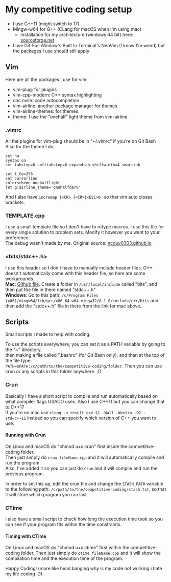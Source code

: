 # My competitive coding setup

- I use C++11 (might switch to 17)
- Mingw-w64 for G++ (CLang for macOS when I'm using mac)
    - Installation for my architecture (windows 64 bit) here: [sourceforge.net](https://sourceforge.net/projects/mingw-w64/files/Toolchains%20targetting%20Win64/Personal%20Builds/rubenvb/gcc-4.8-release/) 
- I use Git-For-Window's Built In Terminal's NeoVim (I know I'm weird) but the packages I use should still apply


## Vim
Here are all the packages I use for vim:
- vim-plug: for plugins
- vim-cpp-modern: C++ syntax highlighting
- coc.nvim: code autocompletion
- vim-airline: another package manager for themes
- vim-airline-themes: for themes
- theme: I use the "onehalf" light theme from vim-airline

### .vimrc
All the plugins for vim-plug should be in "~/.vimrc" if you're on Git Bash\
Also for the theme I do:

    set nu
    syntax on
    set tabstop=8 softtabstop=0 expandtab shiftwidth=4 smarttab
    
    set t_Co=256
    set cursorline
    colorscheme onehalflight
    let g:airline_theme='onehalfdark'

And I also have 
`inoremap {<CR> {<CR>}<ESC>O `
so that vim auto closes brackets.


### TEMPLATE.cpp
I use a small template file so I don't have to retype macros. I use this file for every single solution to problem sets. Modify it however you want to your preference.\
The debug wasn't made by me. Original source: [ncduy0303.github.io](https://ncduy0303.github.io/Competitive-Programming/Contest%20Template/main.cpp) 


### <bits/stdc++.h>
I use this header so I don't have to manually include header files. G++ doesn't automatically come with this header file, so here are some workarounds.\
**Mac**: [Github file](https://github.com/tekfyl/bits-stdc-.h-for-mac/blob/master/stdc%2B%2B.h). Create a folder in `/usr/local/include` called "bits", and then put the file in there named "stdc++.h"\
**Windows**: Go to this path: `/c/Program Files (x86)/mingw64/lib/gcc/x86_64-w64-mingw32/8.1.0/include/c++/bits` and then add the "stdc++.h" file in there from the link for mac above. 

## Scripts
Small scripts I made to help with coding.

To use the scripts everywhere, you can set it as a PATH variable by going to the "~" directory,\
then making a file called ".bashrc" (for Git Bash only), and then at the top of the file type:\
`PATH=$PATH:/c/path/to/the/competitive-coding/folder`. Then you can use crun or any scripts in this folder anywhere. ;D


### Crun
Basically I have a short script to compile and run automatically based
on what compiler flags USACO uses. Also I use C++11 but you can change that to C++17\
If you're on mac use `clang -o result.exe $1 -Wall -Wextra -O2 -std=c++11` instead so you can specify which version of C++ you want to use.

#### Running with Crun
On Linux and macOS do "chmod u+x crun" first inside the competitive-coding folder.\
Then just simply do `crun fileName.cpp` and it will automatically compile and run the program.\
Also, I've added it so you can just do `crun` and it will compile and run the previous program.

In order to set this up, edit the crun file and change the `STASH_PATH` variable to the following path: `/c/path/to/the/competitive-coding/stash.txt`, so that it will store which program you ran last.

### CTime
I also have a small script to check how long the execution time took so you can see if your program fits within the 
time constraints.

#### Timing with CTime
On Linux and macOS do "chmod u+x ctime" first within the competitive-coding folder.
Then just simply do `ctime fileName.cpp` and it will show the compilation time and the execution time of the program.





Happy Coding! (more like head banging why is my code not working i hate my life coding :D)
